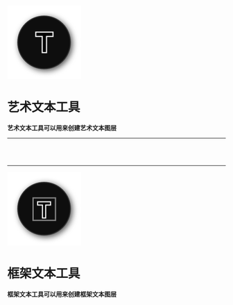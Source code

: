 ﻿![Image](Images/Tools_TextArtisticTool.png)
# **艺术文本工具**
**艺术文本工具可以用来创建艺术文本图层**


---

<br/>
<br/> 

---


![Image](Images/Tools_TextFrameTool.png)
# **框架文本工具**
**框架文本工具可以用来创建框架文本图层**
